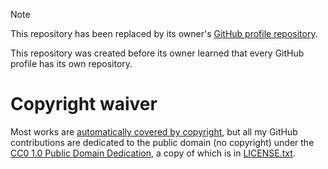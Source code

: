 > [!NOTE]
> This repository has been replaced by its owner's
> [GitHub profile repository](
>   ../../../../BrianJDrake/BrianJDrake
> ).

This repository was created before its owner learned that every GitHub profile
has its own repository.

# Copyright waiver

Most works are [automatically covered by copyright](
	https://alacc.org.au/faqs/#panel-137
),
but
all my GitHub contributions are dedicated to the public domain
(no copyright)
under
the [CC0
	1.0
	Public Domain Dedication](
        https://creativecommons.org/publicdomain/zero/1.0/
    ),
a copy of which is in [LICENSE.txt](
	LICENSE.txt
).
